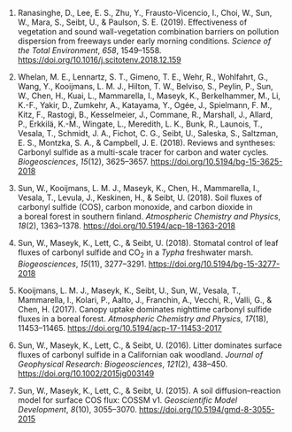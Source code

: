 1. Ranasinghe, D., Lee, E. S., Zhu, Y., Frausto-Vicencio, I., Choi, W.,
Sun, W., Mara, S., Seibt, U., & Paulson, S. E. (2019). Effectiveness of
vegetation and sound wall-vegetation combination barriers on pollution
dispersion from freeways under early morning conditions. *Science of the
Total Environment*, *658*, 1549–1558.
<a href="https://doi.org/10.1016/j.scitotenv.2018.12.159" class="uri uri">https://doi.org/10.1016/j.scitotenv.2018.12.159</a>

2. Whelan, M. E., Lennartz, S. T., Gimeno, T. E., Wehr, R., Wohlfahrt,
G., Wang, Y., Kooijmans, L. M. J., Hilton, T. W., Belviso, S., Peylin,
P., Sun, W., Chen, H., Kuai, L., Mammarella, I., Maseyk, K.,
Berkelhammer, M., Li, K.-F., Yakir, D., Zumkehr, A., Katayama, Y., Ogée,
J., Spielmann, F. M., Kitz, F., Rastogi, B., Kesselmeier, J., Commane,
R., Marshall, J., Allard, P., Erkkilä, K.-M., Wingate, L., Meredith, L.
K., Bunk, R., Launois, T., Vesala, T., Schmidt, J. A., Fichot, C. G.,
Seibt, U., Saleska, S., Saltzman, E. S., Montzka, S. A., & Campbell, J.
E. (2018). Reviews and syntheses: Carbonyl sulfide as a multi-scale
tracer for carbon and water cycles. *Biogeosciences*, *15*(12),
3625–3657.
<a href="https://doi.org/10.5194/bg-15-3625-2018" class="uri uri">https://doi.org/10.5194/bg-15-3625-2018</a>

3. Sun, W., Kooijmans, L. M. J., Maseyk, K., Chen, H., Mammarella, I.,
Vesala, T., Levula, J., Keskinen, H., & Seibt, U. (2018). Soil fluxes of
carbonyl sulfide (COS), carbon monoxide, and carbon dioxide in a boreal
forest in southern finland. *Atmospheric Chemistry and Physics*,
*18*(2), 1363–1378.
<a href="https://doi.org/10.5194/acp-18-1363-2018" class="uri uri">https://doi.org/10.5194/acp-18-1363-2018</a>

4. Sun, W., Maseyk, K., Lett, C., & Seibt, U. (2018). Stomatal control
of leaf fluxes of carbonyl sulfide and CO<sub>2</sub> in a *Typha*
freshwater marsh. *Biogeosciences*, *15*(11), 3277–3291.
<a href="https://doi.org/10.5194/bg-15-3277-2018" class="uri uri">https://doi.org/10.5194/bg-15-3277-2018</a>

5. Kooijmans, L. M. J., Maseyk, K., Seibt, U., Sun, W., Vesala, T.,
Mammarella, I., Kolari, P., Aalto, J., Franchin, A., Vecchi, R., Valli,
G., & Chen, H. (2017). Canopy uptake dominates nighttime carbonyl
sulfide fluxes in a boreal forest. *Atmospheric Chemistry and Physics*,
*17*(18), 11453–11465.
<a href="https://doi.org/10.5194/acp-17-11453-2017" class="uri uri">https://doi.org/10.5194/acp-17-11453-2017</a>

6. Sun, W., Maseyk, K., Lett, C., & Seibt, U. (2016). Litter dominates
surface fluxes of carbonyl sulfide in a Californian oak woodland.
*Journal of Geophysical Research: Biogeosciences*, *121*(2), 438–450.
<a href="https://doi.org/10.1002/2015jg003149" class="uri uri">https://doi.org/10.1002/2015jg003149</a>

7. Sun, W., Maseyk, K., Lett, C., & Seibt, U. (2015). A soil
diffusion–reaction model for surface COS flux: COSSM v1. *Geoscientific
Model Development*, *8*(10), 3055–3070.
<a href="https://doi.org/10.5194/gmd-8-3055-2015" class="uri uri">https://doi.org/10.5194/gmd-8-3055-2015</a>
